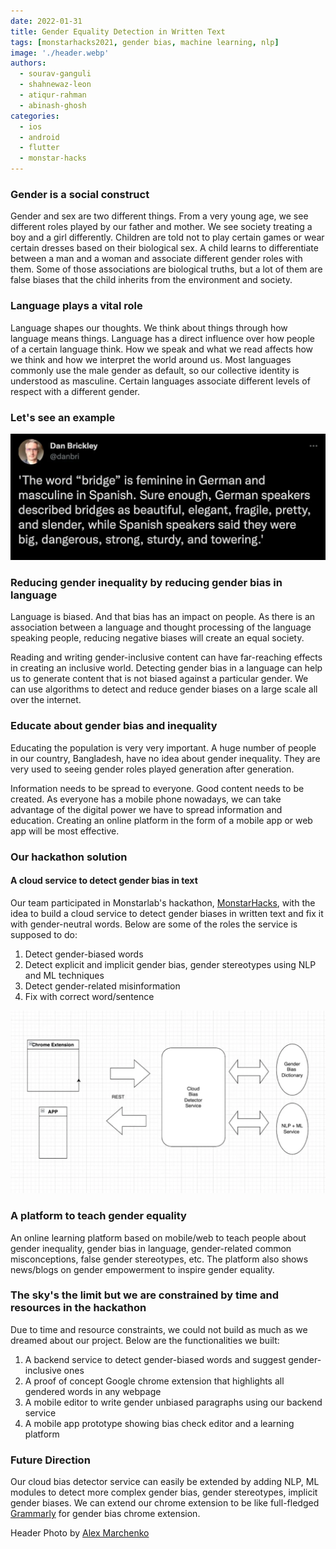 ```yaml
---
date: 2022-01-31
title: Gender Equality Detection in Written Text
tags: [monstarhacks2021, gender bias, machine learning, nlp]
image: './header.webp'
authors:
  - sourav-ganguli
  - shahnewaz-leon
  - atiqur-rahman
  - abinash-ghosh
categories:
  - ios
  - android
  - flutter
  - monstar-hacks
---
```


### Gender is a social construct

Gender and sex are two different things. From a very young age, we see different roles played by our father and mother. We see society treating a boy and a girl differently. Children are told not to play certain games or wear certain dresses based on their biological sex. A child learns to differentiate between a man and a woman and associate different gender roles with them. Some of those associations are biological truths, but a lot of them are false biases that the child inherits from the environment and society.

### Language plays a vital role

Language shapes our thoughts. We think about things through how language means things. Language has a direct influence over how people of a certain language think. How we speak and what we read affects how we think and how we interpret the world around us. Most languages commonly use the male gender as default, so our collective identity is understood as masculine. Certain languages associate different levels of respect with a different gender.

### Let's see an example

![](image_1.webp)

### Reducing gender inequality by reducing gender bias in language

Language is biased. And that bias has an impact on people. As there is an association between a language and thought processing of the language speaking people, reducing negative biases will create an equal society.

Reading and writing gender-inclusive content can have far-reaching effects in creating an inclusive world. Detecting gender bias in a language can help us to generate content that is not biased against a particular gender. We can use algorithms to detect and reduce gender biases on a large scale all over the internet.

### Educate about gender bias and inequality

Educating the population is very very important. A huge number of people in our country, Bangladesh, have no idea about gender inequality. They are very used to seeing gender roles played generation after generation.

Information needs to be spread to everyone. Good content needs to be created. As everyone has a mobile phone nowadays, we can take advantage of the digital power we have to spread information and education. Creating an online platform in the form of a mobile app or web app will be most effective.

### Our hackathon solution

#### A cloud service to detect gender bias in text

Our team participated in Monstarlab's hackathon, [MonstarHacks](https://www.linkedin.com/showcase/monstarhacks), with the idea to build a cloud service to detect gender biases in written text and fix it with gender-neutral words. Below are some of the roles the service is supposed to do:
1. Detect gender-biased words
2. Detect explicit and implicit gender bias, gender stereotypes using NLP and ML techniques
3. Detect gender-related misinformation
4. Fix with correct word/sentence

![](image_2.webp)

### A platform to teach gender equality

An online learning platform based on mobile/web to teach people about gender inequality, gender bias in language, gender-related common misconceptions, false gender stereotypes, etc. The platform also shows news/blogs on gender empowerment to inspire gender equality.

### The sky's the limit but we are constrained by time and resources in the hackathon

Due to time and resource constraints, we could not build as much as we dreamed about our project. Below are the functionalities we built:

1. A backend service to detect gender-biased words and suggest gender-inclusive ones
2. A proof of concept Google chrome extension that highlights all gendered words in any webpage
3. A mobile editor to write gender unbiased paragraphs using our backend service
4. A mobile app prototype showing bias check editor and a learning platform

### Future Direction

Our cloud bias detector service can easily be extended by adding NLP, ML modules to detect more complex gender bias, gender stereotypes, implicit gender biases. We can extend our chrome extension to be like full-fledged [Grammarly](https://www.grammarly.com/) for gender bias chrome extension.


Header Photo by [Alex Marchenko](https://unsplash.com/@alex_marchenko)
